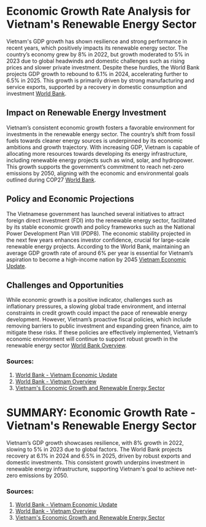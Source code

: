 # Economic Growth Rate Analysis for Vietnam's Renewable Energy Sector

Vietnam's GDP growth has shown resilience and strong performance in recent years, which positively impacts its renewable energy sector. The country’s economy grew by 8% in 2022, but growth moderated to 5% in 2023 due to global headwinds and domestic challenges such as rising prices and slower private investment. Despite these hurdles, the World Bank projects GDP growth to rebound to 6.1% in 2024, accelerating further to 6.5% in 2025. This growth is primarily driven by strong manufacturing and service exports, supported by a recovery in domestic consumption and investment [World Bank](https://www.worldbank.org/en/news/press-release/2024).

## Impact on Renewable Energy Investment

Vietnam’s consistent economic growth fosters a favorable environment for investments in the renewable energy sector. The country’s shift from fossil fuels towards cleaner energy sources is underpinned by its economic ambitions and growth trajectory. With increasing GDP, Vietnam is capable of allocating more resources towards developing its energy infrastructure, including renewable energy projects such as wind, solar, and hydropower. This growth supports the government’s commitment to reach net-zero emissions by 2050, aligning with the economic and environmental goals outlined during COP27 [World Bank](https://www.worldbank.org/en/country/vietnam/overview).

## Policy and Economic Projections

The Vietnamese government has launched several initiatives to attract foreign direct investment (FDI) into the renewable energy sector, facilitated by its stable economic growth and policy frameworks such as the National Power Development Plan VIII (PDP8). The economic stability projected in the next few years enhances investor confidence, crucial for large-scale renewable energy projects. According to the World Bank, maintaining an average GDP growth rate of around 6% per year is essential for Vietnam’s aspiration to become a high-income nation by 2045 [Vietnam Economic Update](https://www.worldbank.org/en/news/feature/2023).

## Challenges and Opportunities

While economic growth is a positive indicator, challenges such as inflationary pressures, a slowing global trade environment, and internal constraints in credit growth could impact the pace of renewable energy development. However, Vietnam’s proactive fiscal policies, which include removing barriers to public investment and expanding green finance, aim to mitigate these risks. If these policies are effectively implemented, Vietnam’s economic environment will continue to support robust growth in the renewable energy sector [World Bank Overview](https://www.worldbank.org/en/country/vietnam/overview).

### Sources:
1. [World Bank - Vietnam Economic Update](https://www.worldbank.org/en/news/press-release/2024)
2. [World Bank - Vietnam Overview](https://www.worldbank.org/en/country/vietnam/overview)
3. [Vietnam's Economic Growth and Renewable Energy Sector](https://www.worldbank.org/en/news/feature/2023)


# SUMMARY: Economic Growth Rate - Vietnam's Renewable Energy Sector 

Vietnam’s GDP growth showcases resilience, with 8% growth in 2022, slowing to 5% in 2023 due to global factors. The World Bank projects recovery at 6.1% in 2024 and 6.5% in 2025, driven by robust exports and domestic investments. This consistent growth underpins investment in renewable energy infrastructure, supporting Vietnam's goal to achieve net-zero emissions by 2050.

### Sources:
1. [World Bank - Vietnam Economic Update](https://www.worldbank.org/en/news/press-release/2024)
2. [World Bank - Vietnam Overview](https://www.worldbank.org/en/country/vietnam/overview)
3. [Vietnam's Economic Growth and Renewable Energy Sector](https://www.worldbank.org/en/news/feature/2023)

